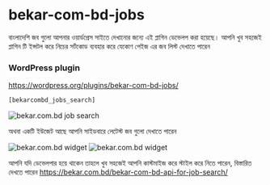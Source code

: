 # bekar-com-bd-jobs

বাংলাদেশি জব গুলো আপনার ওয়ার্ডপ্রেস সাইতে দেখানোর জন্যে এই প্লাগিন ডেভেলপ করা হয়েছে। আপনি খুব সহজেই প্লাগিন টি ইন্সটল করে নিচের সর্টকোড ব্যবহার করে যেকোণ পেইজ এর জব লিস্ট দেখাতে পারেন 

### WordPress plugin
https://wordpress.org/plugins/bekar-com-bd-jobs/

```php
[bekarcombd_jobs_search]
```

![bekar.com.bd job search](https://i.imgur.com/2JIco4Z.png)

অথবা একটি ইউজেট আছে আপনি সাইডবারে লেটেস্ট জব গুলো দেখাতে পারেন

![bekar.com.bd widget](https://i.imgur.com/Nwmea1m.png)
![bekar.com.bd widget](https://i.imgur.com/NiyJbfQ.png)

আপনি যদি ডেভেলপার হয়ে থাকেন তাহলে খুব সহজেই আপনি কাস্টমাইজ করে স্টাইল করে নিতে পারেন, বিস্তারিত দেখতে পারেন
https://bekar.com.bd/bekar-com-bd-api-for-job-search/